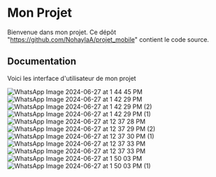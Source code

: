 # Mon Projet

Bienvenue dans mon projet. Ce dépôt "https://github.com/NohaylaA/projet_mobile" contient le code source.

## Documentation

Voici les interface d'utilisateur de mon projet

![WhatsApp Image 2024-06-27 at 1 44 45 PM](https://github.com/NohaylaA/Anoada_Nohayla_project/assets/107950595/4a13d212-08ea-430a-8016-40c1b175c65c)
![WhatsApp Image 2024-06-27 at 1 42 29 PM](https://github.com/NohaylaA/Anoada_Nohayla_project/assets/107950595/d3a6717f-b3e1-466b-90a1-46fef3351fc5)
![WhatsApp Image 2024-06-27 at 1 42 29 PM (2)](https://github.com/NohaylaA/Anoada_Nohayla_project/assets/107950595/5ea08f58-9692-4384-85b3-82a0e757fdee)
![WhatsApp Image 2024-06-27 at 1 42 29 PM (1)](https://github.com/NohaylaA/Anoada_Nohayla_project/assets/107950595/93a72bf8-292a-427c-894e-aa67d7083e02)
![WhatsApp Image 2024-06-27 at 12 37 28 PM](https://github.com/NohaylaA/Anoada_Nohayla_project/assets/107950595/b03e2ebc-0f97-4b89-b1d6-f83007859971)
![WhatsApp Image 2024-06-27 at 12 37 29 PM (2)](https://github.com/NohaylaA/Anoada_Nohayla_project/assets/107950595/a4adb839-cd5f-476d-8fe5-5e2968191b46)
![WhatsApp Image 2024-06-27 at 12 37 30 PM (1)](https://github.com/NohaylaA/Anoada_Nohayla_project/assets/107950595/2f6d42ce-590c-4382-9917-0bb3d29df3bd)
![WhatsApp Image 2024-06-27 at 12 37 33 PM](https://github.com/NohaylaA/Anoada_Nohayla_project/assets/107950595/7f7ba445-a531-4929-a76e-3888c18fc8b5)
![WhatsApp Image 2024-06-27 at 12 37 33 PM](https://github.com/NohaylaA/Anoada_Nohayla_project/assets/107950595/1ec50501-3ddb-49c0-8aa7-5b80ea65fd44)
![WhatsApp Image 2024-06-27 at 1 50 03 PM](https://github.com/NohaylaA/Anoada_Nohayla_project/assets/107950595/f3bb95f8-d8ef-42f3-9814-cad20bae781f)
![WhatsApp Image 2024-06-27 at 1 50 03 PM (1)](https://github.com/NohaylaA/Anoada_Nohayla_project/assets/107950595/adc06ca8-8e75-4575-9e7b-2183fc4c00ed)
